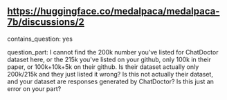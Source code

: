 ## https://huggingface.co/medalpaca/medalpaca-7b/discussions/2

contains_question: yes

question_part: I cannot find the 200k number you've listed for ChatDoctor dataset here, or the 215k you've listed on your github, only 100k in their paper, or 100k+10k+5k on their github. Is their dataset actually only 200k/215k and they just listed it wrong? Is this not actually their dataset, and your dataset are responses generated by ChatDoctor? Is this just an error on your part?